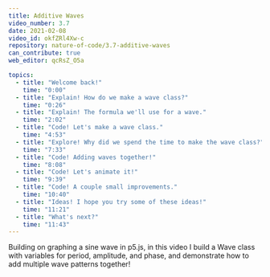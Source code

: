 ```yaml
---
title: Additive Waves
video_number: 3.7
date: 2021-02-08
video_id: okfZRl4Xw-c
repository: nature-of-code/3.7-additive-waves
can_contribute: true
web_editor: qcRsZ_O5a

topics:
  - title: "Welcome back!"
    time: "0:00"
  - title: "Explain! How do we make a wave class?"
    time: "0:26"
  - title: "Explain! The formula we'll use for a wave."
    time: "2:02"
  - title: "Code! Let's make a wave class."
    time: "4:53"
  - title: "Explore! Why did we spend the time to make the wave class?"
    time: "7:33"
  - title: "Code! Adding waves together!"
    time: "8:08"
  - title: "Code! Let's animate it!"
    time: "9:39"
  - title: "Code! A couple small improvements."
    time: "10:40"
  - title: "Ideas! I hope you try some of these ideas!"
    time: "11:21"
  - title: "What's next?"
    time: "11:43"
---
```


Building on graphing a sine wave in p5.js, in this video I build a Wave class with variables for period, amplitude, and phase, and demonstrate how to add multiple wave patterns together!
